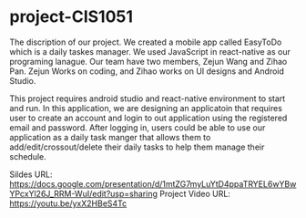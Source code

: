 # project-CIS1051

The discription of our project.
We created a mobile app called EasyToDo which is a daily taskes manager. We used JavaScript in react-native as our programing lanague. 
Our team have two members, Zejun Wang and Zihao Pan. Zejun Works on coding, and Zihao works on UI designs and Android Studio.

This project requires android studio and react-native environment to start and run. In this application, we are designing an applicatoin that requires user to create an account and login to out application using the registered email and password. After logging in, users could be able to use our application as a daily task manger that allows them to add/edit/crossout/delete their daily tasks to help them manage their schedule.


Sildes URL: https://docs.google.com/presentation/d/1mtZG7myLuYtD4ppaTRYEL6wYBwYPcxYl26J_RRM-WuI/edit?usp=sharing
Project Video URL: https://youtu.be/yxX2HBeS4Tc
